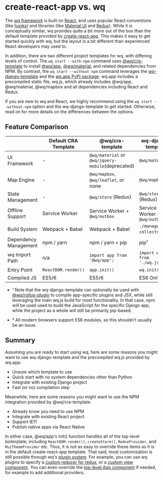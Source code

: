 # create-react-app vs. wq

The [wq framework] is built on [React], and uses popular React conventions (like [hooks]) and libraries (like [Material UI] and [Redux]).  While it is conceptually similar, wq provides quite a bit more out of the box than the default template provided by [create-react-app].  This makes it easy to get started quickly with wq, but the layout is a bit different than experienced React developers may used to.

In addition, there are two different project templates for wq, with differing levels of control.  The `wq start --with-npm` command uses [@wq/cra-template] to install [@wq/app], [@wq/material], and related dependencies from NPM.  By contrast, the `wq start --without-npm` command leverages the [wq-django-template] and the [wq.app PyPI package][wq.app].  wq.app includes a precompiled static file, wq.js, which already includes @wq/app, @wq/material, @wq/mapbox and all dependencies including React and Redux.

If you are new to wq and React, we highly recommend using the `wq start --without-npm` option and the wq-django-template to get started.  Otherwise, read on for more details on the differences between the options.

## Feature Comparison

&nbsp; | **Default CRA Template** | **@wq/cra-template** | **wq-django-template**
--|--|--|--
UI Framework | - | `@wq/material` or `@wq/jquery-mobile`(deprecated) | `@wq/material`
Map Engine | - | `@wq/mapbox`, `@wq/leaflet`, or none | `@wq/mapbox`
State Management | - | `@wq/store` (Redux) | `@wq/store` (Redux)
Offline Support | Service Worker | Service Worker + `@wq/outbox` | Service Worker + `@wq/outbox`
Build System | Webpack + Babel | Webpack + Babel | `./manage.py collectstatic`¹
Dependency Management | npm / yarn | npm / yarn + pip | pip¹
wq Import Path | n/a | `import app from '@wq/app';` | `import wq from './wq.js'`
Entry Point | `ReactDOM.render()` | `app.init()` | `wq.init()`
Compiled JS | ES5/6 | ES5/6 | ES6 Only²


 * ¹ Note that the wq-django-template can optionally be used with [@wq/rollup-plugin] to compile app-specific plugins and JSX, while still leveraging the main wq.js build for most functionality.  In that case, npm will be used used to build the JavaScript for the specific Django app, while the project as a whole will still be primarily pip-based.

 * ² All modern browsers support ES6 modules, so this shouldn't usually be an issue.


## Summary

Assuming you are ready to start using wq, here are some reasons you might want to use wq-django-template and the precompiled wq.js provided by wq.app:

 * Unsure which template to use
 * Quick start with no system dependencies other than Python
 * Integrate with existing Django project
 * Fast (or no) compilation step
 
Meanwhile, here are some reasons you might want to use the NPM integration provided by @wq/cra-template:

 * Already know you need to use NPM
 * Integrate with existing React project
 * Support IE11
 * Publish native apps via React Native

In either case, @wq/app's init() function handles all of the top-level boilerplate, including `ReactDOM.render()`, `createStore()`, `ReduxProvider`, and `MuiThemeProvider` etc.  Thus, it is not as easy to override these items as it is in the default create-react-app template.  That said, most customization is still possible through wq's [plugin system][plugins].  For example, you can use wq plugins to specify a [custom reducer for redux][redux-state-plugin], or a [custom view component][views].  You can even override the [top-level App component][App] if needed, for example to add additional providers.

[wq framework]: ../index.md
[React]: https://reactjs.org
[hooks]: ../hooks/index.md
[Material UI]: https://material-ui.com
[Redux]: https://redux.js.org/
[create-react-app]: https://create-react-app.dev/
[@wq/cra-template]: ../@wq/cra-template.md
[@wq/app]: ../@wq/app.md
[@wq/material]: ../@wq/material.md
[wq-django-template]: https://github.com/wq/wq-django-template
[wq.app]: ../wq.app/index.md
[@wq/rollup-plugin]: ../@wq/rollup-plugin.md
[plugins]: ../plugins/index.md
[redux-state-plugin]: ../plugins/redux-state.md
[views]: ../views/index.md
[App]: ../components/App.md
